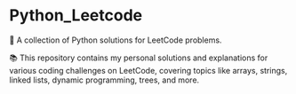 # Python_Leetcode
🚀 A collection of Python solutions for LeetCode problems.

📚 This repository contains my personal solutions and explanations for various coding challenges on LeetCode, covering topics like arrays, strings, linked lists, dynamic programming, trees, and more.
